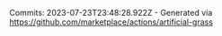 Commits: 2023-07-23T23:48:28.922Z - Generated via https://github.com/marketplace/actions/artificial-grass
<br>
